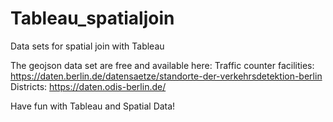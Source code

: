 # Tableau_spatialjoin
Data sets for spatial join with Tableau

The geojson data set are free and available here:
Traffic counter facilities: https://daten.berlin.de/datensaetze/standorte-der-verkehrsdetektion-berlin
Districts: https://daten.odis-berlin.de/

Have fun with Tableau and Spatial Data!
